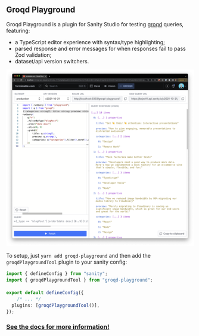 ## Groqd Playground

Groqd Playground is a plugin for Sanity Studio for testing [groqd](https://formidable.com/open-source/groqd/) queries, featuring:

- a TypeScript editor experience with syntax/type highlighting;
- parsed response and error messages for when responses fail to pass Zod validation;
- dataset/api version switchers.

![Screenshot of Groqd Playground in action](https://raw.githubusercontent.com/FormidableLabs/groqd/main/docs/img/groqd-playground-sample.png)

To setup, just `yarn add groqd-playground` and then add the `groqdPlaygroundTool` plugin to your sanity config:

```ts
import { defineConfig } from "sanity";
import { groqdPlaygroundTool } from "groqd-playground";

export default defineConfig({
	/* ... */
  plugins: [groqdPlaygroundTool()],
});
```

### [See the docs for more information!](https://formidable.com/open-source/groqd/groqd-playground)
